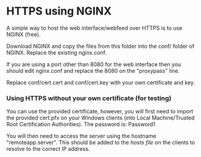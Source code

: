 # HTTPS using NGINX

A simple way to host the web interface/webfeed over HTTPS is to use NGINX (free).

Download NGINX and copy the files from this folder into the conf/ folder of NGINX. Replace the existing nginx.conf.

If you are using a port other than 8080 for the web interface then you should edit nginx.conf and replace the 8080 on the "proxypass" line.

Replace conf/cert.cert and conf/cert.key with your own certificate and key.

### Using HTTPS without your own certificate (for testing)

You can use the provided certificate, however, you will first need to import the provided cert.pfx on your Windows clients (into Local Machine/Trusted Root Certification Authorities). The password is: Password1

You will then need to access the server using the hostname "remoteapp.server". This should be added to the *hosts file* on the clients to resolve to the correct IP address.

